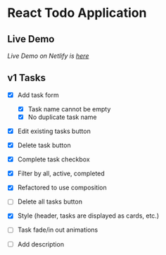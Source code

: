 # React Todo Application

## Live Demo
*Live Demo on Netlify is [here](https://master--wonderful-starship-05a7f3.netlify.app/)*

## v1 Tasks
- [X] Add task form
  - [X] Task name cannot be empty
  - [X] No duplicate task name
- [X] Edit existing tasks button
- [X] Delete task button
- [X] Complete task checkbox
- [X] Filter by all, active, completed
- [X] Refactored to use composition
- [ ] Delete all tasks button
- [X] Style (header, tasks are displayed as cards, etc.)
- [ ] Task fade/in out animations
- [ ] Add description

